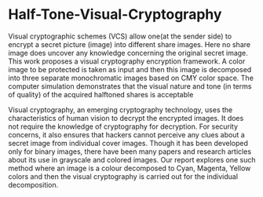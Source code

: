 # Half-Tone-Visual-Cryptography
Visual cryptographic schemes (VCS) allow one(at the sender side) to encrypt a secret picture (image) into different share images. Here no share image does uncover any knowledge concerning the original secret image. This work proposes a visual cryptography encryption framework. A color image to be protected is taken as input and then this image is decomposed into three separate monochromatic images based on CMY color space. The computer simulation demonstrates that the visual nature and tone (in terms of quality) of the acquired halftoned shares is acceptable

Visual cryptography, an emerging cryptography technology, uses the characteristics of human vision to decrypt the encrypted images. It does not require the knowledge of cryptography for decryption. For security concerns, it also ensures that hackers cannot perceive any clues about a secret image from individual cover images. Though it has been developed only for binary images, there have been many papers and research articles about its use in grayscale and colored images. Our report explores one such method where an image is a colour decomposed to Cyan, Magenta, Yellow colors and then the visual cryptography is carried out for the individual decomposition.
